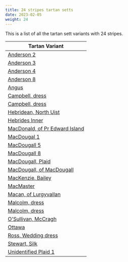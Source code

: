 ```yaml
---
title: 24 stripes tartan setts
date: 2023-02-05
weight: 24
---
```

This is a list of all the tartan sett variants with 24 stripes.

| Tartan Variant |
|---------------|
| [Anderson 2](/tartans/R/4/BA6/R2/K2/R2/BA36/K4/LN4/K4/Y2/K2/Y2/K4/R2/B4/R6/G12/R2/G4/R6/G4/R2/G12/R/8)||
| [Anderson 3](/tartans/R/6/BA8/R2/B2/R2/BA28/B8/LN6/K4/Y2/K4/Y2/K8/R2/B8/R4/G12/R2/B2/R4/B2/R2/G12/R/6)||
| [Anderson 4](/tartans/R/12/B20/R4/K4/R4/B54/K12/LN12/K8/Y4/K6/Y4/K18/R4/K18/R8/G20/R4/K4/R8/K4/R4/G20/R/12)||
| [Anderson 8](/tartans/R/12/BA20/R4/K4/R4/BA54/K12/LN12/K8/Y4/K8/Y4/K16/R4/B16/R8/G20/R4/B4/R8/B4/R4/G20/R/12)||
| [Angus](/tartans/K/54/R26/K54/R4/K4/R4/K4/R4/K4/R4/K4/R4/K4/R4/K4/LN12/K6/LN12/K6/LN12/K6/LN12/K6/LN/12)||
| [Campbell, dress](/tartans/BA/20/K4/BA4/K4/BA20/K24/G24/LN6/G24/K18/LN10/B12/LN38/B4/LN12/B4/LN38/B12/LN10/K18/G24/Y6/G24/K/24)||
| [Campbell, dress](/tartans/B/2/LN16/B6/LN8/K8/G12/Y2/G12/K8/B8/K2/B4/K2/B8/K8/G12/LN2/G12/K8/LN8/K6/LN16/K2/LN/8)||
| [Hebridean, North Uist](/tartans/DB/10/R6/LN4/DB2/LN4/R6/G18/Y4/LN2/Y4/G18/R2/G2/R54/DB2/R2/DB2/R54/DB2/R2/DB18/LN2/DB2/LN/8)||
| [Hebrides Inner](/tartans/DR/94/B6/DR2/B6/DR22/DG8/G8/DR10/B4/DR2/G8/DR2/B4/DR10/G8/DR8/DB16/DR2/K4/B8/DR2/B8/K4/DR/46)||
| [MacDonald, of Pr Edward Island](/tartans/B/16/K18/B22/K2/LN4/K2/B22/K18/G14/R2/G4/R2/G2/K2/Y4/K2/G6/R4/G12/R2/G12/K16/B12/R/48)||
| [MacDougal 1](/tartans/B/2/RA8/R4/RB4/G54/RB8/G4/RB8/P20/RA6/R4/RB4/R4/RA6/G20/RB20/G20/RB4/P4/RB52/RA6/R4/RB6/B/2)||
| [MacDougall 5](/tartans/BA/2/DR10/R4/RA6/G48/RA10/G4/RA10/B22/DR6/R4/RA4/R4/DR6/G22/RA22/G22/RA4/B4/RA50/DR6/R4/RA10/BA/2)||
| [MacDougall 8](/tartans/BA/2/DR4/LN2/R2/G12/R4/G2/R4/B6/DR4/LN2/R2/LN2/DR4/G6/R6/G6/R2/B2/R12/DR4/LN2/R4/BA/2)||
| [MacDougall, Plaid](/tartans/B/3/P12/LN6/R6/G46/R14/G6/R14/B14/P8/LN6/R6/LN6/P8/G12/R16/G12/R6/B6/R86/P10/LN6/R10/B/3)||
| [MacDougall, of MacDougall](/tartans/BA/4/P20/R6/RA8/G144/RA14/G8/RA20/B48/P12/R10/RA8/R10/P14/G48/RA48/G48/RA6/B6/RA148/P14/R10/RA12/BA/4)||
| [MacKenzie, Bailey](/tartans/B/4/K4/B4/K4/B36/K4/B4/K4/B4/K12/G36/R4/G36/K12/B36/K2/B8/K2/B36/K12/G36/LN4/G36/K/12)||
| [MacMaster](/tartans/G/68/K2/R8/LN2/R8/K2/G8/K2/Y4/K2/G14/K2/R6/K2/G6/K2/R6/K2/G6/LN2/B10/LN2/Y8/LN/4)||
| [Macan, of Lurgyvallan](/tartans/K/2/R2/G2/R24/G8/K2/LN2/K2/Y2/K2/BA12/B8/BA12/K2/Y2/K2/LN2/K2/G8/R2/G2/R2/G2/R/32)||
| [Malcolm, dress](/tartans/BA/4/K4/G18/K14/B14/DR4/B6/DR4/B14/K14/LN4/K6/LN24/K4/LN8/K4/LN24/K6/LN4/K14/G18/K4/Y4/K/4)||
| [Malcolm, dress](/tartans/LN/4/B4/LN50/B5/LN5/K25/B23/R3/B10/R3/B23/K25/G27/K4/DB4/Y4/K4/G27/K26/LN5/B5/LN50/B4/LN/4)||
| [O'Sullivan, McCragh](/tartans/DB/4/G6/DB4/G6/DB20/LN4/N24/K4/N10/K4/N24/LN4/DB20/G6/DB4/G6/DB4/G32/R4/G8/LG4/G8/R4/G/32)||
| [Ottawa](/tartans/LG/14/B8/LG2/B8/LG2/B8/LG14/LN4/LG12/LN2/LG2/LN2/LG2/DB4/LG2/DB6/LG2/DB4/LG2/LN2/LG2/LN2/LG12/R/2)||
| [Ross, Wedding dress](/tartans/B/6/BA4/LN2/BA4/B6/R72/LN2/B8/BA8/LT6/LN2/LT6/BA8/B8/LN2/G54/LN2/G12/R12/BA12/LN2/K4/LN4/K/8)||
| [Stewart, Silk](/tartans/B/4/BA4/LN2/BA4/B4/O60/LN2/B8/BA8/LT6/LN2/LT6/BA8/B8/LN2/G40/LN2/G10/O10/BA10/LN2/B4/LN4/B/8)||
| [Unidentified Plaid 1](/tartans/B/4/T10/G8/T198/B4/T2/BA6/T2/G4/T36/G4/T2/BA8/T2/G4/T20/G138/T2/BA6/T2/G8/T18/G20/LN/8)||
